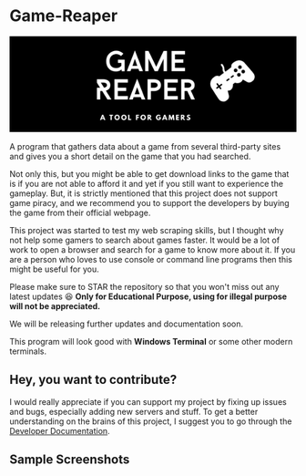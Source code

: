 # Game-Reaper

<img src="https://raw.githubusercontent.com/kode-logger/resource-data-storage/main/game-reaper/MainBanner.png" alt="Main Banner" width=100% height=80%>

A program that gathers data about a game from several third-party sites and gives you a short detail on the game that
you had searched.

Not only this, but you might be able to get download links to the game that is if you are not able to afford it and yet if you still want to experience the gameplay. But, it is strictly mentioned that this project does not support game piracy, and we recommend you to support the developers by buying the game from their official webpage.

This project was started to test my web scraping skills, but I thought why not help some gamers to search about games faster. It would be a lot of work to open a browser and search for a game to know more about it. If you are a person who loves to use console or command line programs then this might be useful for you.

Please make sure to STAR the repository so that you won't miss out any latest updates 😆
**Only for Educational Purpose, using for illegal purpose will not be appreciated.**

We will be releasing further updates and documentation soon.

This program will look good with **Windows Terminal** or some other modern terminals.

## Hey, you want to contribute?

I would really appreciate if you can support my project by fixing up issues and bugs, especially adding new servers and stuff. To get a better understanding on the brains of this project, I suggest you to go through the [Developer Documentation](https://github.com/kode-logger/game-reaper/wiki/Dev-Doc). 

## Sample Screenshots

